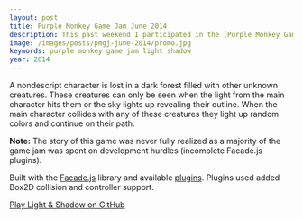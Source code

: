 ```yaml
---
layout: post
title: Purple Monkey Game Jam June 2014
description: This past weekend I participated in the [Purple Monkey Game Jam](http://purplemonkeygamejam.com/), an event run and sponsored by [Cantina](http://cantina.co/) in downtown Boston, MA. The theme for this game jam was **"Light & Shadow"**. Here is brief description of both the story and the functionality of my game.
image: /images/posts/pmgj-june-2014/promo.jpg
keywords: purple monkey game jam light shadow
year: 2014
---
```


A nondescript character is lost in a dark forest filled with other unknown creatures. These creatures can only be seen when the light from the main character hits them or the sky lights up revealing their outline. When the main character collides with any of these creatures they light up random colors and continue on their path.

**Note:** The story of this game was never fully realized as a majority of the game jam was spent on development hurdles (incomplete Facade.js plugins).

Built with the [Facade.js](http://facadejs.com/) library and available [plugins](http://plugins.facadejs.com/). Plugins used added Box2D collision and controller support.

[Play Light & Shadow on GitHub](http://robotmonsterlovesyou.github.io/purplemonkeygamejam-june-2014/)
